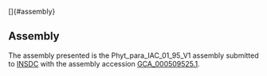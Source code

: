 []{#assembly}

Assembly
--------

The assembly presented is the Phyt\_para\_IAC\_01\_95\_V1 assembly
submitted to [INSDC](http://www.insdc.org) with the assembly accession
[GCA\_000509525.1](http://www.ebi.ac.uk/ena/data/view/GCA_000509525.1).
